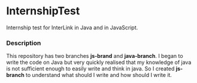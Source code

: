 # InternshipTest
Internship test for InterLink in Java and in JavaScript.

### Description
This repository has two branches **js-brand** and **java-branch**. I began to write the code on Java but very quickly realised that my knowledge of java is not sufficient enough to easily write and think in java. So I created **js-branch** to understand what should I write and how should I write it. 
